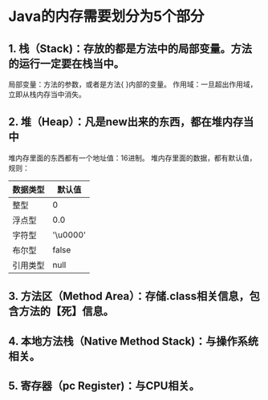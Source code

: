 # Java的内存需要划分为5个部分

## 1. 栈（Stack)：存放的都是方法中的局部变量。方法的运行一定要在栈当中。

局部变量：方法的参数，或者是方法{ }内部的变量。
作用域：一旦超出作用域，立即从栈内存当中消失。

## 2. 堆（Heap）：凡是new出来的东西，都在堆内存当中

堆内存里面的东西都有一个地址值：16进制。
堆内存里面的数据，都有默认值，规则：

| 数据类型 | 默认值   |
| -------- | -------- |
| 整型     | 0        |
| 浮点型   | 0.0      |
| 字符型   | '\u0000' |
| 布尔型   | false    |
| 引用类型 | null     |




## 3. 方法区（Method Area）：存储.class相关信息，包含方法的【死】信息。

## 4. 本地方法栈（Native Method Stack)：与操作系统相关。

## 5. 寄存器（pc Register)：与CPU相关。

